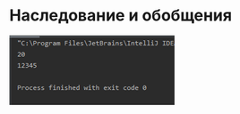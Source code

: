 # Наследование и обобщения
![Image alt](https://github.com/ctrlz1337/RPM_10.04/blob/master/src/g/1.png)
